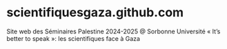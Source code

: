 # scientifiquesgaza.github.com
Site web des Séminaires Palestine 2024-2025 @ Sorbonne Université « It’s better to speak »: les scientifiques face à Gaza
